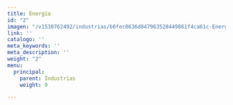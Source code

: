 ```yaml
---
title: Energía
id: "2"
imagen: "/v1530762492/industrias/b6fec0636d847963528449861f4ca61c-Energy.jpg"
link: ''
catalogo: ''
meta_keywords: ''
meta_description: ''
weight: "2"
menu:
  principal:
    parent: Industrias
    weight: 9

---
```

